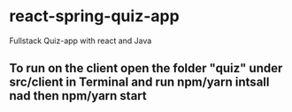 # react-spring-quiz-app
Fullstack Quiz-app with react and Java

## To run on the client open the folder "quiz" under src/client in Terminal and run npm/yarn intsall nad then npm/yarn start
